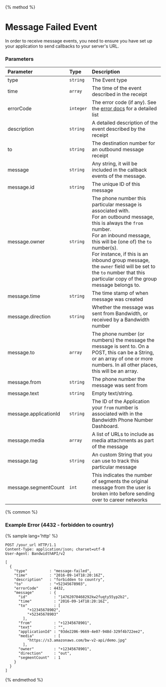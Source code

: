 {% method %}
# Message Failed Event
In order to receive message events, you need to ensure you have set up your application to send callbacks to your server's URL.

### Parameters
| Parameter             | Type      | Description                                                                                                                                                                                                                                                                                                                                                         |
|:----------------------|:----------|:--------------------------------------------------------------------------------------------------------------------------------------------------------------------------------------------------------------------------------------------------------------------------------------------------------------------------------------------------------------------|
| type                  | `string`  | The Event type                                                                                                                                                                                                                                                                                                                                                      |
| time                  | `array`   | The time of the event described in the receipt                                                                                                                                                                                                                                                                                                                      |
| errorCode             | `integer` | The error code (if any). See the [error docs](../errors/codes.md) for a detailed list                                                                                                                                                                                                                                                                                      |
| description           | `string`  | A detailed description of the event described by the receipt                                                                                                                                                                                                                                                                                                        |
| to                    | `string`   | The destination number for an outbound message receipt                                                                                                                                                                                                                                                                                                        |
| message               | `string`  | Any string, it will be included in the callback events of the message.                                                                                                                                                                                                                                                                                              |
| message.id            | `string`  | The unique ID of this message                                                                                                                                                                                                                                                                                                                                       |
| message.owner         | `string`  | The phone number this particular message is associated with.<br> For an outbound message, this is always the `from` number.<br> For an inbound message, this will be (one of) the `to` number(s).<br>For instance, if this is an inbound group message, the `owner` field will be set to the `to` number that this particular copy of the group message belongs to. |
| message.time          | `string`  | The time stamp of when message was created                                                                                                                                                                                                                                                                                                                          |
| message.direction     | `string`  | Whether the message was sent from Bandwidth, or received by a Bandwidth number                                                                                                                                                                                                                                                                                      |
| message.to            | `array`   | The phone number (or numbers) the message the message is sent to. On a POST, this can be a String, or an array of one or more numbers. In all other places, this will be an array.                                                                                                                                                                                  |
| message.from          | `string`  | The phone number the message was sent from                                                                                                                                                                                                                                                                                                                          |
| message.text          | `string`  | Empty text/string.                                                                                                                                                                                                                                                                                                                                     |
| message.applicationId | `string`  | The ID of the Application your `from` number is associated with in the Bandwidth Phone Number Dashboard.                                                                                                                                                                                                                                                            |
| message.media         | `array`   | A list of URLs to include as media attachments as part of the message                                                                                                                                                                                                                                                                                               |
| message.tag           | `string`  | An custom String that you can use to track this particular message                                                                                                                                                                                                                                                                                                  |
| message.segmentCount  | `int`     | This indicates the number of segments the original message from the user is broken into before sending over to career networks                                                                                                                                                                                                                                      |

{% common %}
### Example Error (4432 - forbidden to country)

{% sample lang='http' %}

```http
POST /your_url HTTP/1.1
Content-Type: application/json; charset=utf-8
User-Agent: BandwidthAPI/v2

[
  {
    "type"          : "message-failed",
    "time"          : "2016-09-14T18:20:16Z",
    "description"   : "forbidden to country",
    "to"            : "+52345678903",
    "errorCode"     : 4432,
    "message"       : {
      "id"            : "14762070468292kw2fuqty55yp2b2",
      "time"          : "2016-09-14T18:20:16Z",
      "to"            : [
          "+12345678902",
          "+52345678903"
        ],
      "from"          : "+12345678901",
      "text"          : "",
      "applicationId" : "93de2206-9669-4e07-948d-329f4b722ee2",
      "media"         : [
          "https://s3.amazonaws.com/bw-v2-api/demo.jpg"
        ],
      "owner"         : "+12345678901",
      "direction"     : "out",
      "segmentCount"  : 1
    }
  }
]
```

{% endmethod %}

